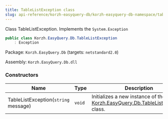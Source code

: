 ```yaml
---
title: TableListException class
slug: api-reference/korzh-easyquery-db/korzh-easyquery-db-namespace/tablelistexception-class
---
```

Class TableListException.  Implements the `System.Exception`
```csharp
public class Korzh.EasyQuery.Db.TableListException
    : Exception

```
Package: `Korzh.EasyQuery.Db` (targets: `netstandard2.0`)

Assembly: `Korzh.EasyQuery.Db.dll`

### Constructors

| Name | Type | Description | 
| --- | --- | --- | 
| TableListException(`string` message) | `void` | Initializes a new instance of the [Korzh.EasyQuery.Db.TableListException](api-reference/korzh-easyquery-db/korzh-easyquery-db-namespace/tablelistexception-class) class. |